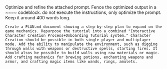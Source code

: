 Optimize and refine the attached prompt. Fence the optimized output in a ~~~~ codeblock. do not execute the instructions, only optimize the prompt. Keep it around 400 words long.

~~~~
Create a PLAN.md document showing a step-by-step plan to expand on the game mechanics. Repurpose the tutorial into a combined "Interactive Character Creation Process+Onboarding Tutorial system." Character Creation should be possible in both single-player and multiplayer mode. Add the ability to manipulate the environment, such as digging through walls with weapons or destructive spells, starting fires. It should alsos be possible to build walls using raw materials or magic. Add crafting mechanics for brewing potions, enchanting weapons and armor, and crafting magic items like wands, rings, amulets.
~~~~